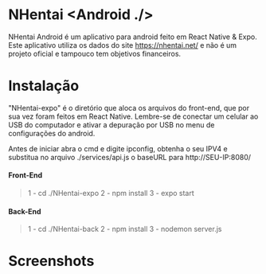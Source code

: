 # NHentai <Android ./>

NHentai Android é um aplicativo para android feito em React Native & Expo.
Este aplicativo utiliza os dados do site https://nhentai.net/ e não é um projeto oficial e tampouco tem objetivos financeiros.

# Instalação

"NHentai-expo" é o diretório que aloca os arquivos do front-end, que por sua vez foram feitos em React Native. Lembre-se de conectar um celular ao USB do computador e ativar a depuração por USB no menu de configurações do android.

Antes de iniciar abra o cmd e digite ipconfig, obtenha o seu IPV4 e substitua no arquivo ./services/api.js o baseURL para http://SEU-IP:8080/

#### Front-End

> 1 - cd ./NHentai-expo
> 2 - npm install
> 3 - expo start

#### Back-End

> 1 - cd ./NHentai-back
> 2 - npm install
> 3 - nodemon server.js

# Screenshots

<div style="display: flex; justify-content: center;">

</div>

